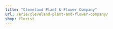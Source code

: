 ```yaml
---
title: "Cleveland Plant & Flower Company"
url: /erie/cleveland-plant-and-flower-company/
shop: florist
---
```

